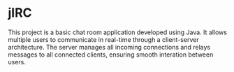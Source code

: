 # jIRC

This project is a basic chat room application developed using Java.
It allows multiple users to communicate in real-time through a client-server architecture.
The server manages all incoming connections and relays messages to all connected clients,
ensuring smooth interation between users.
